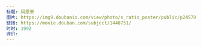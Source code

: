 ```yaml
---
标题: 周恩来
图片: https://img9.doubanio.com/view/photo/s_ratio_poster/public/p2457045114.webp
链接: https://movie.douban.com/subject/1448751/
时时: 1992
评价:
---
```


